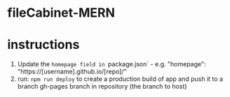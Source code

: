 # fileCabinet-MERN

# instructions

1. Update the `homepage field in `package.json` - e.g. "homepage": "https://[username].github.io/[repo]/"
2. run: `npm run deploy` to create a production build of app and push it to a branch gh-pages branch in repository (the branch to host)

